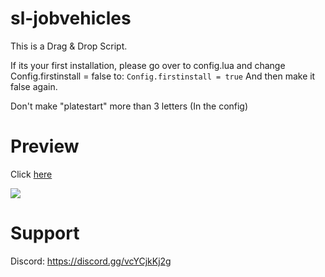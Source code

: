 # sl-jobvehicles

This is a Drag & Drop Script.

If its your first installation, please go over to config.lua and change Config.firstinstall = false to:
`Config.firstinstall = true`
And then make it false again.

Don't make "platestart" more than 3 letters (In the config)

# Preview
Click [here](https://streamable.com/9wlgwz)

![](https://media.discordapp.net/attachments/1189230507192500224/1189230507662250054/sljobvehicles.png?ex=659d6837&is=658af337&hm=4758a6eb87f67620d603f9e8e3161165d44a8b7d7e357089d37625b88d78ed89&=&format=webp&quality=lossless&width=1193&height=671)

# Support
Discord: https://discord.gg/vcYCjkKj2g
